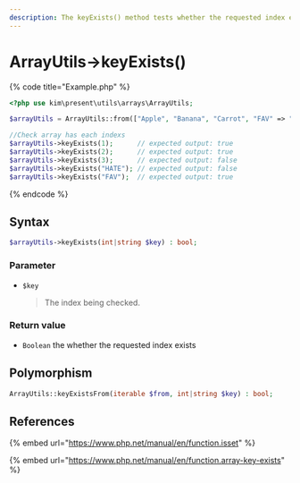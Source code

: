 ```yaml
---
description: The keyExists() method tests whether the requested index exists.
---
```


# ArrayUtils-&gt;keyExists\(\)

{% code title="Example.php" %}
```php
<?php use kim\present\utils\arrays\ArrayUtils;

$arrayUtils = ArrayUtils::from(["Apple", "Banana", "Carrot", "FAV" => "Becon"]);

//Check array has each indexs
$arrayUtils->keyExists(1);      // expected output: true
$arrayUtils->keyExists(2);      // expected output: true
$arrayUtils->keyExists(3);      // expected output: false
$arrayUtils->keyExists("HATE"); // expected output: false
$arrayUtils->keyExists("FAV");  // expected output: true
```
{% endcode %}

## Syntax

```php
$arrayUtils->keyExists(int|string $key) : bool;
```

### Parameter

* `$key`

  > The index being checked.

### Return value

* `Boolean` the whether the requested index exists

## Polymorphism

```php
ArrayUtils::keyExistsFrom(iterable $from, int|string $key) : bool;
```

## References

{% embed url="https://www.php.net/manual/en/function.isset" %}

{% embed url="https://www.php.net/manual/en/function.array-key-exists" %}



